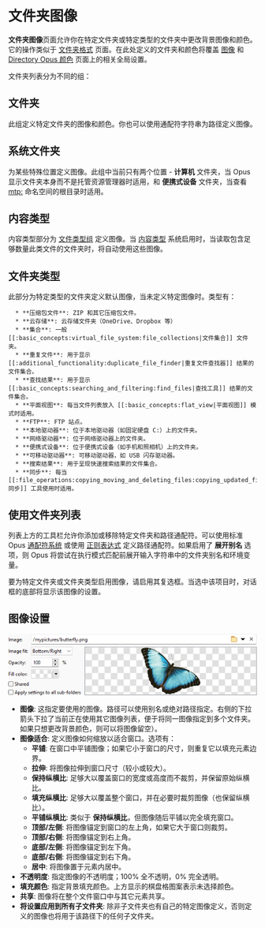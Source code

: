 # 文件夹图像

**文件夹图像**页面允许你在特定文件夹或特定类型的文件夹中更改背景图像和颜色。它的操作类似于 [文件夹格式](folder_formats/README.zh.md) 页面。在此处定义的文件夹和颜色将覆盖 [图像](/Manual/preferences/preferences_categories/colors_and_fonts/images.zh.md) 和 [Directory Opus 颜色](/Manual/preferences/preferences_categories/colors_and_fonts/directory_opus_colors.zh.md) 页面上的相关全局设置。

文件夹列表分为不同的组：

## 文件夹

此组定义特定文件夹的图像和颜色。你也可以使用通配符字符串为路径定义图像。

## 系统文件夹

为某些特殊位置定义图像。此组中当前只有两个位置 - **计算机** 文件夹，当 Opus 显示文件夹本身而不是托管资源管理器时适用，和 **便携式设备** 文件夹，当查看 [mtp:](/Manual/basic_concepts/virtual_file_system/mtp.zh.md) 命名空间的根目录时适用。

## 内容类型

内容类型部分为 [文件类型组](/Manual/file_types/file_type_groups.zh.md) 定义图像。当 [内容类型](/Manual/basic_concepts/folder_options/content_types.zh.md) 系统启用时，当读取包含足够数量此类文件的文件夹时，将自动使用这些图像。

## 文件夹类型

此部分为特定类型的文件夹定义默认图像，当未定义特定图像时。类型有：

      * **压缩包文件**: ZIP 和其它压缩包文件。
      * **云存储**: 云存储文件夹（OneDrive、Dropbox 等）
      * **集合**: 一般 [[:basic_concepts:virtual_file_system:file_collections|文件集合]] 文件夹。 
      * **重复文件**: 用于显示 [[:additional_functionality:duplicate_file_finder|重复文件查找器]] 结果的文件集合。
      * **查找结果**: 用于显示 [[:basic_concepts:searching_and_filtering:find_files|查找工具]] 结果的文件集合。
      * **平面视图**: 每当文件列表放入 [[:basic_concepts:flat_view|平面视图]] 模式时适用。 
      * **FTP**: FTP 站点。 
      * **本地驱动器**: 位于本地驱动器（如固定硬盘 C:）上的文件夹。 
      * **网络驱动器**: 位于网络驱动器上的文件夹。
      * **便携式设备**: 位于便携式设备（如手机和照相机）上的文件夹。 
      * **可移动驱动器**: 可移动驱动器，如 USB 闪存驱动器。 
      * **搜索结果**: 用于呈现快速搜索结果的文件集合。
      * **同步**: 每当 [[:file_operations:copying_moving_and_deleting_files:copying_updated_files:synchronize|同步]] 工具使用时适用。 

## 使用文件夹列表

列表上方的工具栏允许你添加或移除特定文件夹和路径通配符。可以使用标准 Opus [通配符系统](/Manual/reference/wildcard_reference/pattern_matching_syntax.zh.md) 或使用 [正则表达式](/Manual/file_operations/renaming_files/advanced_rename/rename_modes/regular_expressions.zh.md) 定义路径通配符。如果启用了 **展开别名** 选项，则 Opus 将尝试在执行模式匹配前展开输入字符串中的文件夹别名和环境变量。

要为特定文件夹或文件夹类型启用图像，请启用其复选框。当选中该项目时，对话框的底部将显示该图像的设置。

## 图像设置

![](/Manual/images/media/13/folder_images.png)

- **图像**: 这指定要使用的图像。路径可以使用别名或绝对路径指定。右侧的下拉箭头下拉了当前正在使用其它图像列表，便于将同一图像指定到多个文件夹。如果只想更改背景颜色，则可以将图像留空）。
- **图像适合**: 定义图像如何缩放以适合窗口。选项有：
  - **平铺**: 在窗口中平铺图像；如果它小于窗口的尺寸，则重复它以填充元素边界。
  - **拉伸**: 将图像拉伸到窗口尺寸（较小或较大）。
  - **保持纵横比**: 足够大以覆盖窗口的宽度或高度而不裁剪，并保留原始纵横比。
  - **填充纵横比**: 足够大以覆盖整个窗口，并在必要时裁剪图像（也保留纵横比）。
  - **平铺纵横比**: 类似于 **保持纵横比**，但图像随后平铺以完全填充窗口。
  - **顶部/左侧**: 将图像锚定到窗口的左上角，如果它大于窗口则裁剪。
  - **顶部/右侧**: 将图像锚定到右上角。
  - **底部/左侧**: 将图像锚定到左下角。
  - **底部/右侧**: 将图像锚定到右下角。
  - **居中**: 将图像置于元素内居中。
- **不透明度**: 指定图像的不透明度；100% 全不透明，0% 完全透明。
- **填充颜色**: 指定背景填充颜色。上方显示的棋盘格图案表示未选择颜色。
- **共享**: 图像将在整个文件窗口中与其它元素共享。
- **将设置应用到所有子文件夹**: 除非子文件夹也有自己的特定图像定义，否则定义的图像也将用于该路径下的任何子文件夹。